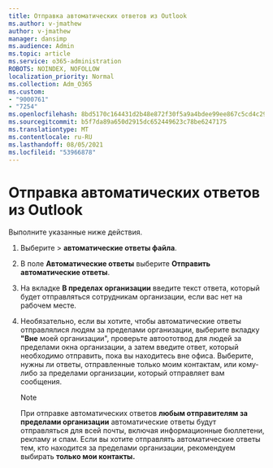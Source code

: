 ```yaml
---
title: Отправка автоматических ответов из Outlook
ms.author: v-jmathew
author: v-jmathew
manager: dansimp
ms.audience: Admin
ms.topic: article
ms.service: o365-administration
ROBOTS: NOINDEX, NOFOLLOW
localization_priority: Normal
ms.collection: Adm_O365
ms.custom:
- "9000761"
- "7254"
ms.openlocfilehash: 8bd5170c164431d2b48e872f30f5a9a4bdee99ee867c5cd4c290f4abf1bc35ca
ms.sourcegitcommit: b5f7da89a650d2915dc652449623c78be6247175
ms.translationtype: MT
ms.contentlocale: ru-RU
ms.lasthandoff: 08/05/2021
ms.locfileid: "53966878"
---
```

# <a name="send-automatic-replies-from-outlook"></a>Отправка автоматических ответов из Outlook

Выполните указанные ниже действия.

1. Выберите   >  **автоматические ответы файла**.
2. В поле **Автоматические ответы** выберите **Отправить автоматические ответы**.
3. На вкладке **В пределах организации** введите текст ответа, который будет отправляться сотрудникам организации, если вас нет на рабочем месте.
4. Необязательно, если вы хотите, чтобы автоматические ответы отправлялися людям за пределами организации,  выберите вкладку **"Вне** моей организации", проверьте автоототвод для людей за пределами окна организации, а затем введите ответ, который необходимо отправить, пока вы находитесь вне офиса. Выберите, нужны ли ответы,  отправленные только  моим контактам, или кому-либо за пределами организации, который отправляет вам сообщения.

    > [!NOTE]
    > При отправке автоматических ответов **любым отправителям за пределами организации** автоматические ответы будут отправляться для всей почты, включая информационные бюллетени, рекламу и спам. Если вы хотите отправлять автоматические ответы тем, кто находится за пределами организации, рекомендуем выбирать **только мои контакты.**
